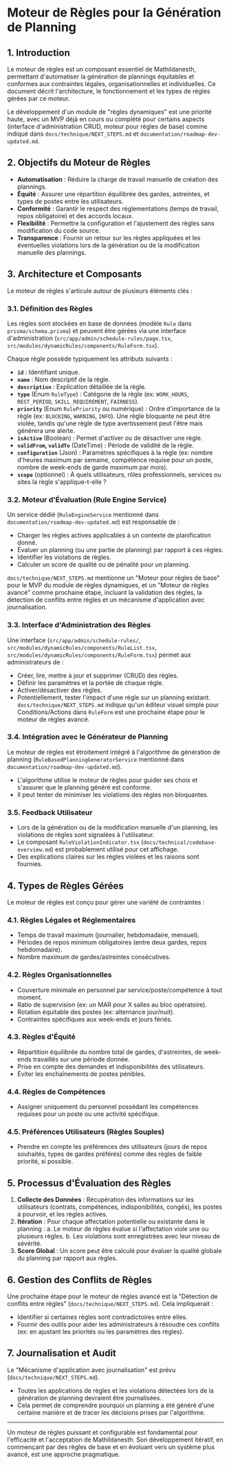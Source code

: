 # Moteur de Règles pour la Génération de Planning

## 1. Introduction

Le moteur de règles est un composant essentiel de Mathildanesth, permettant d'automatiser la génération de plannings équitables et conformes aux contraintes légales, organisationnelles et individuelles. Ce document décrit l'architecture, le fonctionnement et les types de règles gérées par ce moteur.

Le développement d'un module de "règles dynamiques" est une priorité haute, avec un MVP déjà en cours ou complété pour certains aspects (interface d'administration CRUD, moteur pour règles de base) comme indiqué dans `docs/technique/NEXT_STEPS.md` et `documentation/roadmap-dev-updated.md`.

## 2. Objectifs du Moteur de Règles

- **Automatisation** : Réduire la charge de travail manuelle de création des plannings.
- **Équité** : Assurer une répartition équilibrée des gardes, astreintes, et types de postes entre les utilisateurs.
- **Conformité** : Garantir le respect des réglementations (temps de travail, repos obligatoire) et des accords locaux.
- **Flexibilité** : Permettre la configuration et l'ajustement des règles sans modification du code source.
- **Transparence** : Fournir un retour sur les règles appliquées et les éventuelles violations lors de la génération ou de la modification manuelle des plannings.

## 3. Architecture et Composants

Le moteur de règles s'articule autour de plusieurs éléments clés :

### 3.1. Définition des Règles

Les règles sont stockées en base de données (modèle `Rule` dans `prisma/schema.prisma`) et peuvent être gérées via une interface d'administration (`src/app/admin/schedule-rules/page.tsx`, `src/modules/dynamicRules/components/RuleForm.tsx`).

Chaque règle possède typiquement les attributs suivants :

- **`id`** : Identifiant unique.
- **`name`** : Nom descriptif de la règle.
- **`description`** : Explication détaillée de la règle.
- **`type`** (Enum `RuleType`) : Catégorie de la règle (ex: `WORK_HOURS`, `REST_PERIOD`, `SKILL_REQUIREMENT`, `FAIRNESS`).
- **`priority`** (Enum `RulePriority` ou numérique) : Ordre d'importance de la règle (ex: `BLOCKING`, `WARNING`, `INFO`). Une règle bloquante ne peut être violée, tandis qu'une règle de type avertissement peut l'être mais générera une alerte.
- **`isActive`** (Boolean) : Permet d'activer ou de désactiver une règle.
- **`validFrom`, `validTo`** (DateTime) : Période de validité de la règle.
- **`configuration`** (Json) : Paramètres spécifiques à la règle (ex: nombre d'heures maximum par semaine, compétence requise pour un poste, nombre de week-ends de garde maximum par mois).
- **`scope`** (optionnel) : À quels utilisateurs, rôles professionnels, services ou sites la règle s'applique-t-elle ?

### 3.2. Moteur d'Évaluation (Rule Engine Service)

Un service dédié (`RuleEngineService` mentionné dans `documentation/roadmap-dev-updated.md`) est responsable de :

- Charger les règles actives applicables à un contexte de planification donné.
- Évaluer un planning (ou une partie de planning) par rapport à ces règles.
- Identifier les violations de règles.
- Calculer un score de qualité ou de pénalité pour un planning.

`docs/technique/NEXT_STEPS.md` mentionne un "Moteur pour règles de base" pour le MVP du module de règles dynamiques, et un "Moteur de règles avancé" comme prochaine étape, incluant la validation des règles, la détection de conflits entre règles et un mécanisme d'application avec journalisation.

### 3.3. Interface d'Administration des Règles

Une interface (`src/app/admin/schedule-rules/`, `src/modules/dynamicRules/components/RuleList.tsx`, `src/modules/dynamicRules/components/RuleForm.tsx`) permet aux administrateurs de :

- Créer, lire, mettre à jour et supprimer (CRUD) des règles.
- Définir les paramètres et la portée de chaque règle.
- Activer/désactiver des règles.
- Potentiellement, tester l'impact d'une règle sur un planning existant.
  `docs/technique/NEXT_STEPS.md` indique qu'un éditeur visuel simple pour Conditions/Actions dans `RuleForm` est une prochaine étape pour le moteur de règles avancé.

### 3.4. Intégration avec le Générateur de Planning

Le moteur de règles est étroitement intégré à l'algorithme de génération de planning (`RuleBasedPlanningGeneratorService` mentionné dans `documentation/roadmap-dev-updated.md`).

- L'algorithme utilise le moteur de règles pour guider ses choix et s'assurer que le planning généré est conforme.
- Il peut tenter de minimiser les violations des règles non bloquantes.

### 3.5. Feedback Utilisateur

- Lors de la génération ou de la modification manuelle d'un planning, les violations de règles sont signalées à l'utilisateur.
- Le composant `RuleViolationIndicator.tsx` (`docs/technical/codebase-overview.md`) est probablement utilisé pour cet affichage.
- Des explications claires sur les règles violées et les raisons sont fournies.

## 4. Types de Règles Gérées

Le moteur de règles est conçu pour gérer une variété de contraintes :

### 4.1. Règles Légales et Réglementaires

- Temps de travail maximum (journalier, hebdomadaire, mensuel).
- Périodes de repos minimum obligatoires (entre deux gardes, repos hebdomadaire).
- Nombre maximum de gardes/astreintes consécutives.

### 4.2. Règles Organisationnelles

- Couverture minimale en personnel par service/poste/compétence à tout moment.
- Ratio de supervision (ex: un MAR pour X salles au bloc opératoire).
- Rotation équitable des postes (ex: alternance jour/nuit).
- Contraintes spécifiques aux week-ends et jours fériés.

### 4.3. Règles d'Équité

- Répartition équilibrée du nombre total de gardes, d'astreintes, de week-ends travaillés sur une période donnée.
- Prise en compte des demandes et indisponibilités des utilisateurs.
- Éviter les enchaînements de postes pénibles.

### 4.4. Règles de Compétences

- Assigner uniquement du personnel possédant les compétences requises pour un poste ou une activité spécifique.

### 4.5. Préférences Utilisateurs (Règles Souples)

- Prendre en compte les préférences des utilisateurs (jours de repos souhaités, types de gardes préférés) comme des règles de faible priorité, si possible.

## 5. Processus d'Évaluation des Règles

1.  **Collecte des Données** : Récupération des informations sur les utilisateurs (contrats, compétences, indisponibilités, congés), les postes à pourvoir, et les règles actives.
2.  **Itération** : Pour chaque affectation potentielle ou existante dans le planning :
    a. Le moteur de règles évalue si l'affectation viole une ou plusieurs règles.
    b. Les violations sont enregistrées avec leur niveau de sévérité.
3.  **Score Global** : Un score peut être calculé pour évaluer la qualité globale du planning par rapport aux règles.

## 6. Gestion des Conflits de Règles

Une prochaine étape pour le moteur de règles avancé est la "Détection de conflits entre règles" (`docs/technique/NEXT_STEPS.md`). Cela impliquerait :

- Identifier si certaines règles sont contradictoires entre elles.
- Fournir des outils pour aider les administrateurs à résoudre ces conflits (ex: en ajustant les priorités ou les paramètres des règles).

## 7. Journalisation et Audit

Le "Mécanisme d'application avec journalisation" est prévu (`docs/technique/NEXT_STEPS.md`).

- Toutes les applications de règles et les violations détectées lors de la génération de planning devraient être journalisées.
- Cela permet de comprendre pourquoi un planning a été généré d'une certaine manière et de tracer les décisions prises par l'algorithme.

---

Un moteur de règles puissant et configurable est fondamental pour l'efficacité et l'acceptation de Mathildanesth. Son développement itératif, en commençant par des règles de base et en évoluant vers un système plus avancé, est une approche pragmatique.
